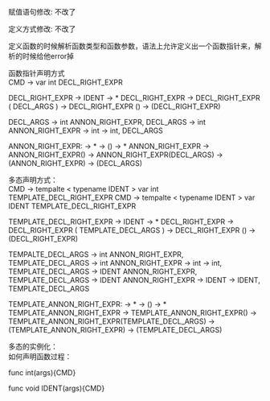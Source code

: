 赋值语句修改:
不改了

定义方式修改:
不改了

定义函数的时候解析函数类型和函数参数，语法上允许定义出一个函数指针来，解析的时候给他error掉


函数指针声明方式  
CMD -> var int DECL_RIGHT_EXPR

DECL_RIGHT_EXPR
    -> IDENT
    -> * DECL_RIGHT_EXPR
    -> DECL_RIGHT_EXPR ( DECL_ARGS )
    -> DECL_RIGHT_EXPR ()
    -> (DECL_RIGHT_EXPR)

DECL_ARGS
    -> int ANNON_RIGHT_EXPR, DECL_ARGS
    -> int ANNON_RIGHT_EXPR
    -> int
    -> int, DECL_ARGS

ANNON_RIGHT_EXPR:
    -> *
    -> ()
    -> * ANNON_RIGHT_EXPR
    -> ANNON_RIGHT_EXPR()
    -> ANNON_RIGHT_EXPR(DECL_ARGS)
    -> (ANNON_RIGHT_EXPR)
    -> (DECL_ARGS)


多态声明方式：  
CMD -> tempalte < typename IDENT > var int TEMPLATE_DECL_RIGHT_EXPR
CMD -> tempalte < typename IDENT > var IDENT TEMPLATE_DECL_RIGHT_EXPR

TEMPLATE_DECL_RIGHT_EXPR
    -> IDENT
    -> * DECL_RIGHT_EXPR
    -> DECL_RIGHT_EXPR ( TEMPLATE_DECL_ARGS )
    -> DECL_RIGHT_EXPR ()
    -> (DECL_RIGHT_EXPR)

TEMPALTE_DECL_ARGS
    -> int ANNON_RIGHT_EXPR, TEMPLATE_DECL_ARGS
    -> int ANNON_RIGHT_EXPR
    -> int
    -> int, TEMPLATE_DECL_ARGS
    -> IDENT ANNON_RIGHT_EXPR, TEMPLATE_DECL_ARGS
    -> IDENT ANNON_RIGHT_EXPR
    -> IDENT
    -> IDENT, TEMPLATE_DECL_ARGS

TEMPLATE_ANNON_RIGHT_EXPR:
    -> *
    -> ()
    -> * TEMPLATE_ANNON_RIGHT_EXPR
    -> TEMPLATE_ANNON_RIGHT_EXPR()
    -> TEMPLATE_ANNON_RIGHT_EXPR(TEMPLATE_DECL_ARGS)
    -> (TEMPLATE_ANNON_RIGHT_EXPR)
    -> (TEMPLATE_DECL_ARGS)

多态的实例化：  
如何声明函数过程：

func int(args){CMD}

func void IDENT(args){CMD}